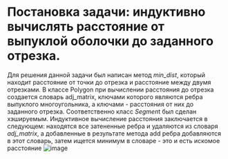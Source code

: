 # Постановка задачи: индуктивно вычислять расстояние от выпуклой оболочки до заданного отрезка.
Для решения данной задачи был написан метод *min_dist*, который находит расстояние от точки до отрезка и расстояние между двумя отрезками.
В классе Polygon при вычислении расстояния до отрезка создается словарь adj_matrix, ключами которого являются ребра выпуклого многоугольника, а ключами - расстояния от них до заданного отрезка. Соответственно класс *Segmen*t был сделан хэшируемым.
Индуктивное вычисление расстояния заключается в следующем: находятся все затененные ребра и удаляются из словаря *adj_matrix*, а добавленные в результате метода add ребра добавляются в этот словарь, затем ищется минимум в словаре - это и есть искомое расстояние
![image](https://user-images.githubusercontent.com/110375755/190968323-a510fc97-2a09-451e-b314-eb2808d6ed3a.png)
